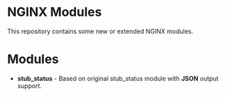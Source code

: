 # NGINX Modules
This repository contains some new or extended NGINX modules.

# Modules
  - **stub_status** - Based on original stub_status module with **JSON** output support.

